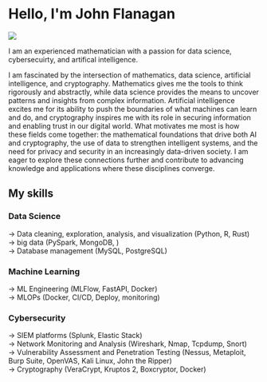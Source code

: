 # Hello, I'm John Flanagan
<a href="https://linkedin.com"><img src="https://img.shields.io/badge/-LinkedIn-0072b1?&style=for-the-badge&logo=linkedin&logoColor=white" /></a>


I am an experienced mathematician with a passion for data science, cybersecuirty, and artifical intelligence.<br>


I am fascinated by the intersection of mathematics, data science, artificial intelligence, and cryptography. Mathematics gives me the tools to think rigorously and abstractly, while data science provides the means to uncover patterns and insights from complex information. Artificial intelligence excites me for its ability to push the boundaries of what machines can learn and do, and cryptography inspires me with its role in securing information and enabling trust in our digital world. What motivates me most is how these fields come together: the mathematical foundations that drive both AI and cryptography, the use of data to strengthen intelligent systems, and the need for privacy and security in an increasingly data-driven society. I am eager to explore these connections further and contribute to advancing knowledge and applications where these disciplines converge.


## My skills
### Data Science
→ Data cleaning, exploration, analysis, and visualization (Python, R, Rust) <br>
→ big data (PySpark, MongoDB, ) <br>
→ Database management (MySQL, PostgreSQL) <br>

### Machine Learning
→ ML Engineering (MLFlow, FastAPI, Docker)  <br>
→ MLOPs (Docker, CI/CD, Deploy, monitoring)  <br>

### Cybersecurity
→ SIEM platforms (Splunk, Elastic Stack) <br>
→ Network Monitoring and Analysis (Wireshark, Nmap, Tcpdump, Snort) <br>
→ Vulnerability Assessment and Penetration Testing (Nessus, Metaploit, Burp Suite, OpenVAS, Kali Linux, John the Ripper) <br>
→ Cryptography (VeraCrypt, Kruptos 2, Boxcryptor, Docker) <br>








